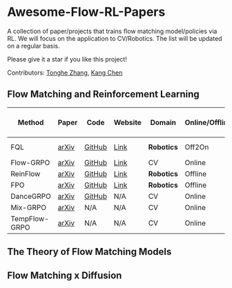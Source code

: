 # Awesome-Flow-RL-Papers
A collection of paper/projects that trains flow matching model/policies via RL. We will focus on the application to CV/Robotics. The list will be updated on a regular basis. 

Please give it a star if you like this project! 

Contributors:  [Tonghe Zhang](https://github.com/Tonghe-Zhang), [Kang Chen](https://github.com/chenkang455)

## Flow Matching and Reinforcement Learning

| Method        | Paper                                                      | Code                                           | Website                                         | Domain  | Online/Offline | On-policy/Off-policy | Pre-train/Fine-tune     |
|---------------|------------------------------------------------------------|------------------------------------------------|-------------------------------------------------|---------|----------------|-----------------------|--------------------------|
| FQL           | [arXiv](https://arxiv.org/abs/2502.02538)                  | [GitHub](https://github.com/seohongpark/fql)   | [Link](https://github.com/seohongpark/fql)      | **Robotics**| Off2On         | Off-policy            | Pre-train + Fine-tune   |
| Flow-GRPO     | [arXiv](https://arxiv.org/abs/2505.05470)                  | [GitHub](https://github.com/yifan123/flow_grpo)| [Link](https://gongyeliu.github.io/Flow-GRPO/)  | CV      | Online         | On-policy             | Fine-tune               |
| ReinFlow      | [arXiv](https://arxiv.org/abs/2505.22094)                  | [GitHub](https://github.com/ReinFlow/ReinFlow) | [Link](https://reinflow.github.io/)             | **Robotics**| Offline        | Off-policy            | Fine-tune               |
| FPO           | [arXiv](https://arxiv.org/abs/2507.21053)                  | [GitHub](https://github.com/akanazawa/fpo)     | [Link](https://flowreinforce.github.io/)        | **Robotics** | Offline        | On-policy             | Pre-train               |
| DanceGRPO     | [arXiv](https://arxiv.org/abs/2505.07818)                  | [GitHub](https://github.com/XueZeyue/DanceGRPO)| N/A                                             | CV      | Online         | On-policy             | Fine-tune               |
| Mix-GRPO      | [arXiv](https://arxiv.org/pdf/2507.21802)                  | N/A                                            | N/A                                             | CV      | Online         | On-policy             | Fine-tune               |
| TempFlow-GRPO | [arXiv](https://www.arxiv.org/pdf/2508.04324)              | N/A                                            | N/A                                             | CV      | Online         | On-policy             | Fine-tune               |



## The Theory of Flow Matching Models



## Flow Matching x Diffusion














